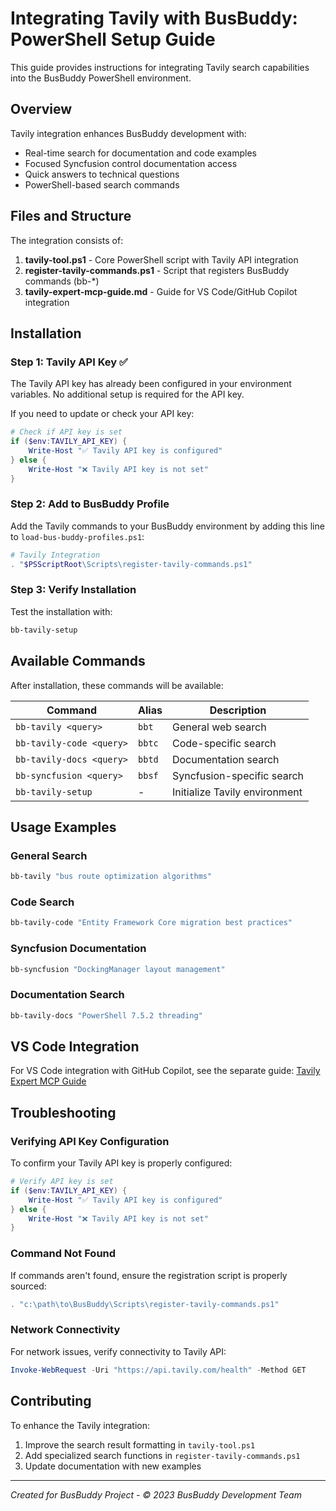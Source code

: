 # Integrating Tavily with BusBuddy: PowerShell Setup Guide

This guide provides instructions for integrating Tavily search capabilities into the BusBuddy PowerShell environment.

## Overview

Tavily integration enhances BusBuddy development with:
- Real-time search for documentation and code examples
- Focused Syncfusion control documentation access
- Quick answers to technical questions
- PowerShell-based search commands

## Files and Structure

The integration consists of:

1. **tavily-tool.ps1** - Core PowerShell script with Tavily API integration
2. **register-tavily-commands.ps1** - Script that registers BusBuddy commands (bb-*)
3. **tavily-expert-mcp-guide.md** - Guide for VS Code/GitHub Copilot integration

## Installation

### Step 1: Tavily API Key ✅

The Tavily API key has already been configured in your environment variables. No additional setup is required for the API key.

If you need to update or check your API key:

```powershell
# Check if API key is set
if ($env:TAVILY_API_KEY) {
    Write-Host "✅ Tavily API key is configured"
} else {
    Write-Host "❌ Tavily API key is not set"
}
```

### Step 2: Add to BusBuddy Profile

Add the Tavily commands to your BusBuddy environment by adding this line to `load-bus-buddy-profiles.ps1`:

```powershell
# Tavily Integration
. "$PSScriptRoot\Scripts\register-tavily-commands.ps1"
```

### Step 3: Verify Installation

Test the installation with:

```powershell
bb-tavily-setup
```

## Available Commands

After installation, these commands will be available:

| Command | Alias | Description |
|---------|-------|-------------|
| `bb-tavily <query>` | `bbt` | General web search |
| `bb-tavily-code <query>` | `bbtc` | Code-specific search |
| `bb-tavily-docs <query>` | `bbtd` | Documentation search |
| `bb-syncfusion <query>` | `bbsf` | Syncfusion-specific search |
| `bb-tavily-setup` | - | Initialize Tavily environment |

## Usage Examples

### General Search
```powershell
bb-tavily "bus route optimization algorithms"
```

### Code Search
```powershell
bb-tavily-code "Entity Framework Core migration best practices"
```

### Syncfusion Documentation
```powershell
bb-syncfusion "DockingManager layout management"
```

### Documentation Search
```powershell
bb-tavily-docs "PowerShell 7.5.2 threading"
```

## VS Code Integration

For VS Code integration with GitHub Copilot, see the separate guide:
[Tavily Expert MCP Guide](./tavily-expert-mcp-guide.md)

## Troubleshooting

### Verifying API Key Configuration
To confirm your Tavily API key is properly configured:
```powershell
# Verify API key is set
if ($env:TAVILY_API_KEY) {
    Write-Host "✅ Tavily API key is configured"
} else {
    Write-Host "❌ Tavily API key is not set"
}
```

### Command Not Found
If commands aren't found, ensure the registration script is properly sourced:
```powershell
. "c:\path\to\BusBuddy\Scripts\register-tavily-commands.ps1"
```

### Network Connectivity
For network issues, verify connectivity to Tavily API:
```powershell
Invoke-WebRequest -Uri "https://api.tavily.com/health" -Method GET
```

## Contributing

To enhance the Tavily integration:

1. Improve the search result formatting in `tavily-tool.ps1`
2. Add specialized search functions in `register-tavily-commands.ps1`
3. Update documentation with new examples

---

*Created for BusBuddy Project - © 2023 BusBuddy Development Team*

